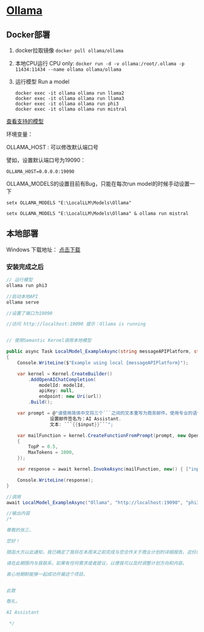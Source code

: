 
# [Ollama](https://ollama.com)

## Docker部署

1. docker拉取镜像 ``` docker pull ollama/ollama ```
2. 本地CPU运行 CPU only: 
   ``` docker run -d -v ollama:/root/.ollama -p 11434:11434 --name ollama ollama/ollama ```
3. 运行模型 Run a model 

    ```
    docker exec -it ollama ollama run llama2
    docker exec -it ollama ollama run llama3
    docker exec -it ollama ollama run phi3
    docker exec -it ollama ollama run mistral
    ```

[查看支持的模型](https://ollama.com/library)

环境变量：

OLLAMA_HOST : 可以修改默认端口号

譬如，设置默认端口号为19090：

```
OLLAMA_HOST=0.0.0.0:19090
```

OLLAMA_MODELS的设置目前有Bug，只能在每次run model的时候手动设置一下

```
setx OLLAMA_MODELS "E:\LocalLLM\Models\Ollama"

setx OLLAMA_MODELS "E:\LocalLLM\Models\Ollama" & ollama run mistral

```


## 本地部署

Windows 下载地址： [点击下载](https://ollama.com/download/OllamaSetup.exe)

### 安装完成之后

```  C#
// 运行模型
ollama run phi3

//启动本地API
ollama serve

//设置了端口为19090

//访问 http://localhost:19090 提示：Ollama is running
```

``` C#

// 使用Semantic Kernel调用本地模型

public async Task LocalModel_ExampleAsync(string messageAPIPlatform, string url, string modelId)
{
    Console.WriteLine($"Example using local {messageAPIPlatform}");

    var kernel = Kernel.CreateBuilder()
        .AddOpenAIChatCompletion(
            modelId: modelId,
            apiKey: null,
            endpoint: new Uri(url))
        .Build();

    var prompt = @"请使用简体中文将三个```之间的文本重写为商务邮件。使用专业的语气，清晰简洁。
                设置邮件签名为：AI Assistant.
                文本: ```{{$input}}```";

    var mailFunction = kernel.CreateFunctionFromPrompt(prompt, new OpenAIPromptExecutionSettings
    {
        TopP = 0.5,
        MaxTokens = 1000,
    });

    var response = await kernel.InvokeAsync(mailFunction, new() { ["input"] = "告诉张三，我将在本周末前完成商业计划。" });

    Console.WriteLine(response);
}

//调用
await LocalModel_ExampleAsync("Ollama", "http://localhost:19090", "phi3");

//输出内容
/*

尊敬的张三，

您好！

随函大方以此通知，我已确定了我将在本周末之前完成与您合作关于商业计划的详细报告。这份商业计划将包含所有必要的分析和建议，以确保我们能够准备好进一步的商业实施。

请在此期限内与我联系，如果有任何需求或者提议，以便我可以及时调整计划方向和内容。

衷心地期盼能够一起成功开展这个项目。


此致

敬礼，

AI Assistant

 */
```